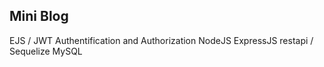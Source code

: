 ## Mini Blog
EJS / JWT Authentification and Authorization
NodeJS ExpressJS restapi / Sequelize MySQL 